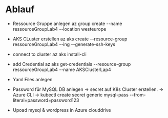 # Ablauf

- Ressource Gruppe anlegen 
    az group create --name ressourceGroupLab4 --location westeurope

- AKS CLuster erstellen
    az aks create --resource-group ressourceGroupLab4 --ing --generate-ssh-keys

- connect to cluster 
    az aks install-cli

- add Credential
    az aks get-credentials --resource-group ressourceGroupLab4 --name AKSClusterLap4

- Yaml Files anlegen

- Password für MySQL DB anlegen -> secret auf K8s Cluster erstellen.
    -> Azure CLI -> kubectl create secret generic mysql-pass --from-literal=password=password123

- Upoad mysql & wordpress in Azure clouddrive